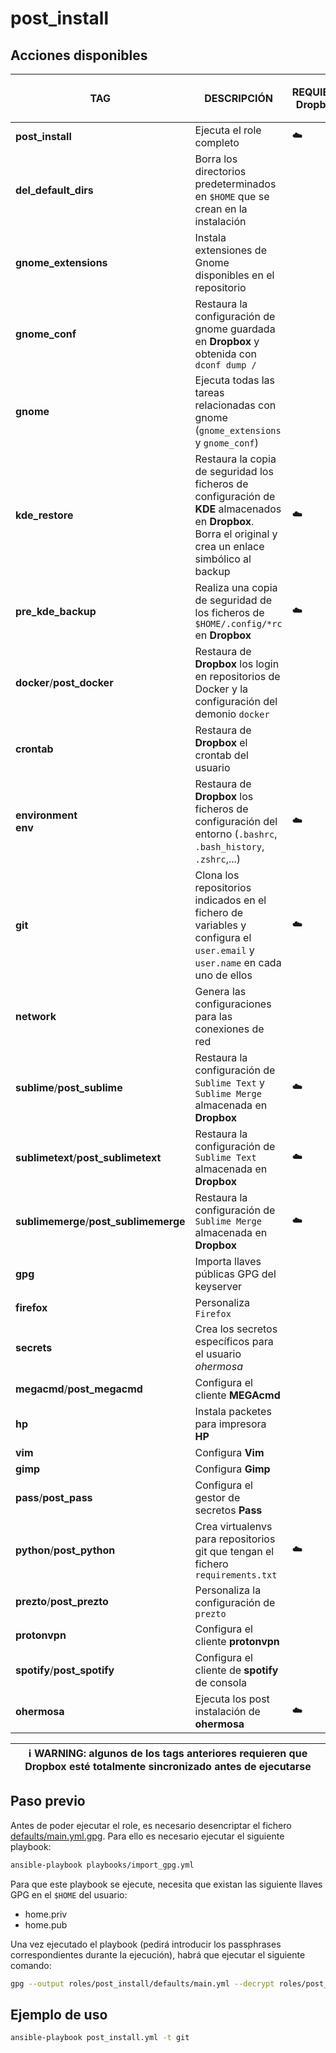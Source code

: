# post_install

## Acciones disponibles

| **TAG** | **DESCRIPCIÓN** | **REQUIERE Dropbox** | **REQUIERE `ask-vault-pass`** |
|------------|--------------|----------------------|-------------------------------|
| **post_install** | Ejecuta el role completo | :cloud: | :lock: |
| **del_default_dirs** | Borra los directorios predeterminados en `$HOME` que se crean en la instalación | | |
| **gnome_extensions** | Instala extensiones de Gnome disponibles en el repositorio | | |
| **gnome_conf** | Restaura la configuración de gnome guardada en **Dropbox** y obtenida con `dconf dump /` | | |
| **gnome** | Ejecuta todas las tareas relacionadas con gnome (`gnome_extensions` y `gnome_conf`) | | |
| **kde_restore** | Restaura la copia de seguridad los ficheros de configuración de **KDE** almacenados en **Dropbox**. Borra el original y crea un enlace simbólico al backup | :cloud: | |
| **pre_kde_backup** | Realiza una copia de seguridad de los ficheros de `$HOME/.config/*rc` en **Dropbox** | :cloud: | |
| **docker**/**post_docker** | Restaura de **Dropbox** los login en repositorios de Docker y la configuración del demonio `docker` | | |
| **crontab** | Restaura de **Dropbox** el crontab del usuario | | |
| **environment** <br> **env**| Restaura de **Dropbox** los ficheros de configuración del entorno (`.bashrc`, `.bash_history`, `.zshrc`,...) | :cloud: | |
| **git** | Clona los repositorios indicados en el fichero de variables y configura el `user.email` y `user.name` en cada uno de ellos | :cloud: |
| **network** | Genera las configuraciones para las conexiones de red | | :lock: |
| **sublime**/**post_sublime** | Restaura la configuración de `Sublime Text` y `Sublime Merge` almacenada en **Dropbox** | :cloud: | |
| **sublimetext**/**post_sublimetext** | Restaura la configuración de `Sublime Text` almacenada en **Dropbox** | :cloud: | |
| **sublimemerge**/**post_sublimemerge** | Restaura la configuración de `Sublime Merge` almacenada en **Dropbox** | :cloud: | |
| **gpg** | Importa llaves públicas GPG del keyserver | | |
| **firefox** | Personaliza `Firefox` | | |
| **secrets** | Crea los secretos específicos para el usuario _ohermosa_ | | :lock: |
| **megacmd**/**post_megacmd** | Configura el cliente **MEGAcmd** | | :lock: |
| **hp** | Instala packetes para impresora **HP** | | |
| **vim** | Configura **Vim** | | |
| **gimp** | Configura **Gimp** | | |
| **pass**/**post_pass** | Configura el gestor de secretos **Pass** | | |
| **python**/**post_python**| Crea virtualenvs para repositorios git que tengan el fichero `requirements.txt` | :cloud: | |
| **prezto**/**post_prezto** | Personaliza la configuración de `prezto` | | |
| **protonvpn** | Configura el cliente **protonvpn** | | :lock: |
| **spotify**/**post_spotify** | Configura el cliente de **spotify** de consola | | |
| **ohermosa** | Ejecuta los post instalación de **ohermosa** | :cloud: | :lock: |

| :information_source: **WARNING**: algunos de los tags anteriores requieren que **Dropbox** esté totalmente sincronizado antes de ejecutarse |
| --- |

## Paso previo

Antes de poder ejecutar el role, es necesario desencriptar el fichero [defaults/main.yml.gpg](./defaults/main.yml.gpg). Para ello es necesario ejecutar el siguiente playbook:

```bash
ansible-playbook playbooks/import_gpg.yml
```

Para que este playbook se ejecute, necesita que existan las siguiente llaves GPG en el `$HOME` del usuario:

- home.priv
- home.pub

Una vez ejecutado el playbook (pedirá introducir los passphrases correspondientes durante la ejecución), habrá que ejecutar el siguiente comando:

```bash
gpg --output roles/post_install/defaults/main.yml --decrypt roles/post_install/defaults/main.yml.gpg
```

## Ejemplo de uso

```bash
ansible-playbook post_install.yml -t git
```
